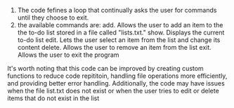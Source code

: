 1. The code fefines a loop that continually asks the user for commands until they choose to exit.
2. the available commands are:
   add. Allows the user to add an item to the the to-do list stored in a file called "lists.txt."
   show. Displays the current to-do list
   edit. Lets the user select an item from the list and change its content
   delete. Allows the user to remove an item from the list
   exit. Allows the user to exit the program

It's worth noting that this code can be improved by creating custom functions to reduce code repititoin, handling file operations more efficiently, and providing better error handling. 
Additionally, the code may have issues when the file list.txt does not exist or when the user tries to edit or delete items that do not exist in the list
